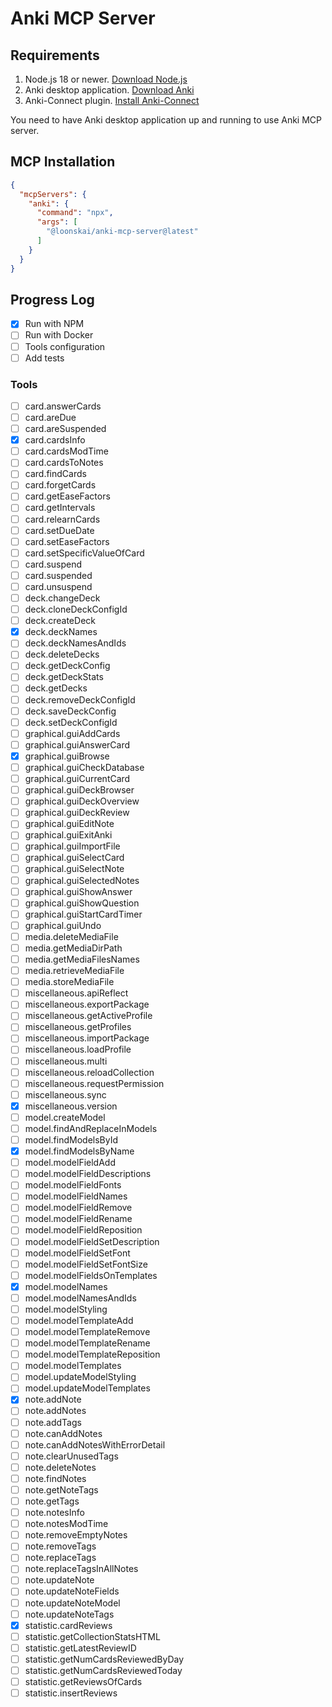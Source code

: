 # Anki MCP Server

## Requirements

1. Node.js 18 or newer. [Download Node.js](https://nodejs.org/en/download)
2. Anki desktop application. [Download Anki](https://apps.ankiweb.net/)
3. Anki-Connect plugin. [Install Anki-Connect](https://git.sr.ht/~foosoft/anki-connect/tree/ab4d964d96712788889eb35d79471966aaf17ef6/item/README.md#installation)

You need to have Anki desktop application up and running to use Anki MCP server.

## MCP Installation

```json
{
  "mcpServers": {
    "anki": {
      "command": "npx",
      "args": [
        "@loonskai/anki-mcp-server@latest"
      ]
    }
  }
}
```

## Progress Log

- [x] Run with NPM
- [ ] Run with Docker
- [ ] Tools configuration
- [ ] Add tests

### Tools

- [ ] card.answerCards
- [ ] card.areDue
- [ ] card.areSuspended
- [x] card.cardsInfo
- [ ] card.cardsModTime
- [ ] card.cardsToNotes
- [ ] card.findCards
- [ ] card.forgetCards
- [ ] card.getEaseFactors
- [ ] card.getIntervals
- [ ] card.relearnCards
- [ ] card.setDueDate
- [ ] card.setEaseFactors
- [ ] card.setSpecificValueOfCard
- [ ] card.suspend
- [ ] card.suspended
- [ ] card.unsuspend
- [ ] deck.changeDeck
- [ ] deck.cloneDeckConfigId
- [ ] deck.createDeck
- [x] deck.deckNames
- [ ] deck.deckNamesAndIds
- [ ] deck.deleteDecks
- [ ] deck.getDeckConfig
- [ ] deck.getDeckStats
- [ ] deck.getDecks
- [ ] deck.removeDeckConfigId
- [ ] deck.saveDeckConfig
- [ ] deck.setDeckConfigId
- [ ] graphical.guiAddCards
- [ ] graphical.guiAnswerCard
- [x] graphical.guiBrowse
- [ ] graphical.guiCheckDatabase
- [ ] graphical.guiCurrentCard
- [ ] graphical.guiDeckBrowser
- [ ] graphical.guiDeckOverview
- [ ] graphical.guiDeckReview
- [ ] graphical.guiEditNote
- [ ] graphical.guiExitAnki
- [ ] graphical.guiImportFile
- [ ] graphical.guiSelectCard
- [ ] graphical.guiSelectNote
- [ ] graphical.guiSelectedNotes
- [ ] graphical.guiShowAnswer
- [ ] graphical.guiShowQuestion
- [ ] graphical.guiStartCardTimer
- [ ] graphical.guiUndo
- [ ] media.deleteMediaFile
- [ ] media.getMediaDirPath
- [ ] media.getMediaFilesNames
- [ ] media.retrieveMediaFile
- [ ] media.storeMediaFile
- [ ] miscellaneous.apiReflect
- [ ] miscellaneous.exportPackage
- [ ] miscellaneous.getActiveProfile
- [ ] miscellaneous.getProfiles
- [ ] miscellaneous.importPackage
- [ ] miscellaneous.loadProfile
- [ ] miscellaneous.multi
- [ ] miscellaneous.reloadCollection
- [ ] miscellaneous.requestPermission
- [ ] miscellaneous.sync
- [x] miscellaneous.version
- [ ] model.createModel
- [ ] model.findAndReplaceInModels
- [ ] model.findModelsById
- [x] model.findModelsByName
- [ ] model.modelFieldAdd
- [ ] model.modelFieldDescriptions
- [ ] model.modelFieldFonts
- [ ] model.modelFieldNames
- [ ] model.modelFieldRemove
- [ ] model.modelFieldRename
- [ ] model.modelFieldReposition
- [ ] model.modelFieldSetDescription
- [ ] model.modelFieldSetFont
- [ ] model.modelFieldSetFontSize
- [ ] model.modelFieldsOnTemplates
- [x] model.modelNames
- [ ] model.modelNamesAndIds
- [ ] model.modelStyling
- [ ] model.modelTemplateAdd
- [ ] model.modelTemplateRemove
- [ ] model.modelTemplateRename
- [ ] model.modelTemplateReposition
- [ ] model.modelTemplates
- [ ] model.updateModelStyling
- [ ] model.updateModelTemplates
- [x] note.addNote
- [ ] note.addNotes
- [ ] note.addTags
- [ ] note.canAddNotes
- [ ] note.canAddNotesWithErrorDetail
- [ ] note.clearUnusedTags
- [ ] note.deleteNotes
- [ ] note.findNotes
- [ ] note.getNoteTags
- [ ] note.getTags
- [ ] note.notesInfo
- [ ] note.notesModTime
- [ ] note.removeEmptyNotes
- [ ] note.removeTags
- [ ] note.replaceTags
- [ ] note.replaceTagsInAllNotes
- [ ] note.updateNote
- [ ] note.updateNoteFields
- [ ] note.updateNoteModel
- [ ] note.updateNoteTags
- [x] statistic.cardReviews
- [ ] statistic.getCollectionStatsHTML
- [ ] statistic.getLatestReviewID
- [ ] statistic.getNumCardsReviewedByDay
- [ ] statistic.getNumCardsReviewedToday
- [ ] statistic.getReviewsOfCards
- [ ] statistic.insertReviews
